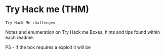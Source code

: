 # Try Hack me (THM)
~~~
Try Hack Me challenges
~~~

Notes and enumeration on Try Hack me Boxes, hints and tips found within each readme.

PS - if the box requires a exploit it will be
